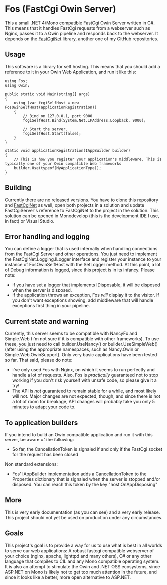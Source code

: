 Fos (FastCgi Owin Server)
==========

This a small .NET 4/Mono compatible FastCgi Owin Server written in C#. This means that it handles FastCgi requests from a webserver such as Nginx, passes it to a Owin pipeline and responds back to the webserver. It depends on the [FastCgiNet](http://github.com/mzabani/FastCgiNet) library, another one of my GitHub repositories.

Usage
-----
This software is a library for self hosting. This means that you should add a reference to it in your Owin Web Application, and run it like this:

```
using Fos;
using Owin;

public static void Main(string[] args)
{
	using (var fcgiSelfHost = new FosOwinSelfHost(applicationRegistration))
	{
		// Bind on 127.0.0.1, port 9000
		fcgiSelfHost.Bind(System.Net.IPAddress.Loopback, 9000);

		// Start the server.
		fcgiSelfHost.Start(false);
	}
}

static void applicationRegistration(IAppBuilder builder)
{
	// This is how you register your application's middleware. This is typically one of your Owin compatible Web frameworks
	builder.Use(typeof(MyApplicationType));
}
```

Building
--------
Currently there are no released versions. You have to clone this repository and [FastCgiNet](http://github.com/mzabani/FastCgiNet) as well, open both projects in a solution and update FastCgiServer's reference to FastCgiNet to the project in the solution. This solution can be opened in Monodevelop (this is the development IDE I use, in fact) or Visual Studio.

Error handling and logging
--------------------------
You can define a logger that is used internally when handling connections from the FastCgi Server and other operations. You just need to implement the FastCgiNet.Logging.ILogger interface and register your instance to your instance of FosOwinSelfHost with the SetLogger method. At this point, a lot of Debug information is logged, since this project is in its infancy. Please note:
- If you have set a logger that implements IDisposable, it will be disposed when the server is disposed.
- If the application throws an exception, Fos *will* display it to the visitor. If you don't want exceptions showing, add middleware that will handle exceptions first thing in your pipeline.


Current state and warning
-------------------------
Currently, this server seems to be compatible with NancyFx and Simple.Web (I'm not sure if it is compatible with other frameworks). To use these, you just need to call builder.UseNancy() or builder.UseSimpleWeb() (after using the appropriate namespaces, such as Nancy.Owin or Simple.Web.OwinSupport). Only very basic applications have been tested so far. That said, please do note:
- I've only used Fos with Nginx, on which it seems to run perfectly and handle a lot of requests. Also, Fos is *practically* guaranteed not to stop working if you don't risk yourself with unsafe code, so please give it a try!
- The API is *not* guaranteed to remain stable for a while, and most likely will not. Major changes are not expected, though, and since there is not a lot of room for breakage, API changes will probably take you only 5 minutes to adapt your code to.


To application builders
-----------------------
If you intend to build an Owin compatible application and run it with this server, be aware of the following:
- So far, the CancellationToken is signaled if and only if the FastCgi socket for the request has been closed

Non standard extensions:
- Fos' IAppBuilder implementation adds a CancellationToken to the Properties dictionary that is signaled when the server is stopped and/or disposed. You can reach this token by the key "host.OnAppDisposing"


More
----
This is very early documentation (as you can see) and a very early release. This project should not yet be used on production under any circumstances.


Goals
-----
This project's goal is to provide a way for us to use what is best in all worlds to serve our web applications: A robust fastcgi compatible webserver of your choice (nginx, apache, lighttpd and many others), C# or any other language that compiles to CIL and any Mono compatible operating system.
It is also an attempt to stimulate the Owin and .NET OSS ecosystems, since ASP.NET on Mono is likely not to get too much attention in the future, and since it looks like a better, more open alternative to ASP.NET.

